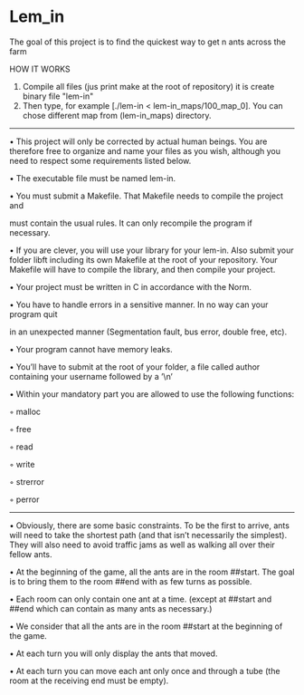 # Lem_in

The goal of this project is to find the quickest way to get n ants across the farm

HOW IT WORKS

1. Compile all files (jus print make at the root of repository) it is create binary file "lem-in"
2. Then type, for example [./lem-in < lem-in_maps/100_map_0]. You can chose different map from (lem-in_maps) directory.

-----------------------------------------------------------------------------------------------------------

• This project will only be corrected by actual human beings. You are therefore free to organize and name your files as you wish, 
although you need to respect some requirements listed below.

• The executable file must be named lem-in.

• You must submit a Makefile. That Makefile needs to compile the project and

must contain the usual rules. It can only recompile the program if necessary.

• If you are clever, you will use your library for your lem-in. Also submit your folder libft including its own Makefile at the root of your repository. 
Your Makefile will have to compile the library, and then compile your project.

• Your project must be written in C in accordance with the Norm.

• You have to handle errors in a sensitive manner. In no way can your program quit

in an unexpected manner (Segmentation fault, bus error, double free, etc).

• Your program cannot have memory leaks.

• You’ll have to submit at the root of your folder, a file called author containing your username followed by a ’\n’

• Within your mandatory part you are allowed to use the following functions:

◦ malloc

◦ free

◦ read

◦ write

◦ strerror 

◦ perror

--------------------------------------------------------------------------------------

• Obviously, there are some basic constraints. To be the first to arrive, ants will need to take the shortest path (and that isn’t necessarily the simplest). 
They will also need to avoid traffic jams as well as walking all over their fellow ants.

• At the beginning of the game, all the ants are in the room ##start. The goal is to bring them to the room ##end with as few turns as possible. 

• Each room can only contain one ant at a time. (except at ##start and ##end which can contain as many ants as necessary.)

• We consider that all the ants are in the room ##start at the beginning of the game.

• At each turn you will only display the ants that moved.

• At each turn you can move each ant only once and through a tube (the room at the receiving end must be empty).

